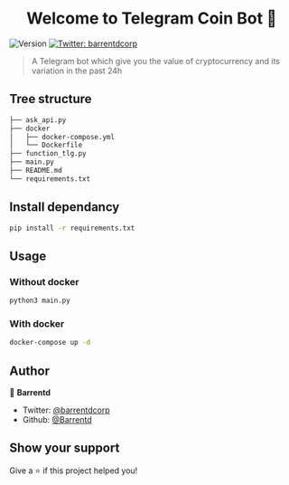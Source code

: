 <h1 align="center">Welcome to Telegram Coin Bot 👋</h1>
<p>
  <img alt="Version" src="https://img.shields.io/badge/version-0.1.0-blue.svg?cacheSeconds=2592000" />
  <a href="https://twitter.com/barrentdcorp" target="_blank">
    <img alt="Twitter: barrentdcorp" src="https://img.shields.io/twitter/follow/barrentdcorp.svg?style=social" />
  </a>
</p>

> A Telegram bot which give you the value of cryptocurrency and its variation in the past 24h

## Tree structure

```sh
├── ask_api.py
├── docker
│   ├── docker-compose.yml
│   └── Dockerfile
├── function_tlg.py
├── main.py
├── README.md
└── requirements.txt
```

## Install dependancy

```sh
pip install -r requirements.txt
```

## Usage

### Without docker
```sh
python3 main.py
```

### With docker
```sh
docker-compose up -d
```

## Author

👤 **Barrentd**

* Twitter: [@barrentdcorp](https://twitter.com/barrentdcorp)
* Github: [@Barrentd](https://github.com/Barrentd)

## Show your support

Give a ⭐️ if this project helped you!